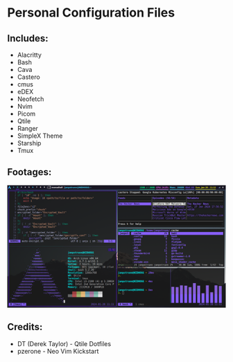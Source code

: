 # Personal Configuration Files
## Includes:
- Alacritty
- Bash
- Cava
- Castero
- cmus
- eDEX
- Neofetch
- Nvim
- Picom
- Qtile
- Ranger
- SimpleX Theme
- Starship
- Tmux
## Footages:
![footage](https://github.com/janpstrunn/config-files/blob/main/footage.png)
## Credits:
- DT (Derek Taylor) - Qtile Dotfiles
- pzerone - Neo Vim Kickstart

